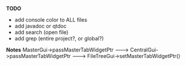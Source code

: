 **TODO**
- add console color to ALL files
- add javadoc or qtdoc
- add search (open file)
- add grep (entire project?, or global?)


**Notes**
MasterGui->passMasterTabWidgetPtr ---> CentralGui->passMasterTabWidgetPtr ---> FileTreeGui->setMasterTabWidgetPtr()
